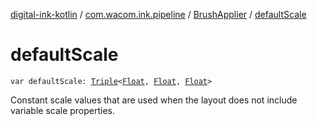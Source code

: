 [digital-ink-kotlin](../../index.md) / [com.wacom.ink.pipeline](../index.md) / [BrushApplier](index.md) / [defaultScale](./default-scale.md)

# defaultScale

`var defaultScale: `[`Triple`](https://kotlinlang.org/api/latest/jvm/stdlib/kotlin/-triple/index.html)`<`[`Float`](https://kotlinlang.org/api/latest/jvm/stdlib/kotlin/-float/index.html)`, `[`Float`](https://kotlinlang.org/api/latest/jvm/stdlib/kotlin/-float/index.html)`, `[`Float`](https://kotlinlang.org/api/latest/jvm/stdlib/kotlin/-float/index.html)`>`

Constant scale values that are used when the layout does not include variable scale properties.

